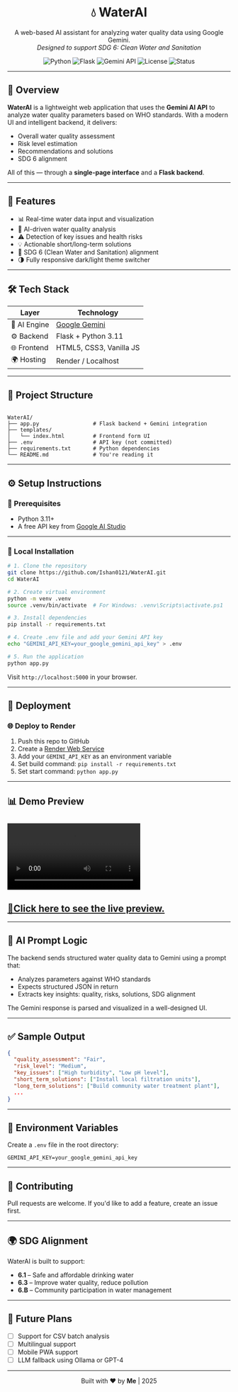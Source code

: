 <h1 align="center">💧 WaterAI</h1>
<p align="center">
A web-based AI assistant for analyzing water quality data using Google Gemini.
<br/>
<em>Designed to support SDG 6: Clean Water and Sanitation</em>
</p>

<p align="center">
  <img alt="Python" src="https://img.shields.io/badge/Python-3.11+-blue?logo=python">
  <img alt="Flask" src="https://img.shields.io/badge/Flask-Microframework-black?logo=flask">
  <img alt="Gemini API" src="https://img.shields.io/badge/Gemini%20API-Google%20LLM-red?logo=google">
  <img alt="License" src="https://img.shields.io/github/license/yourusername/WaterAI">
  <img alt="Status" src="https://img.shields.io/badge/Status-Working-success">
</p>

---

## 📌 Overview

**WaterAI** is a lightweight web application that uses the **Gemini AI API** to analyze water quality parameters based on WHO standards. With a modern UI and intelligent backend, it delivers:

- Overall water quality assessment
- Risk level estimation
- Recommendations and solutions
- SDG 6 alignment

All of this — through a **single-page interface** and a **Flask backend**.

---

## 🧠 Features

- 📊 Real-time water data input and visualization
- 🧪 AI-driven water quality analysis
- ⚠️ Detection of key issues and health risks
- 💡 Actionable short/long-term solutions
- 🎯 SDG 6 (Clean Water and Sanitation) alignment
- 🌗 Fully responsive dark/light theme switcher

---

## 🛠 Tech Stack

| Layer        | Technology                     |
|--------------|--------------------------------|
| 🧠 AI Engine  | [Google Gemini](https://ai.google.dev/) |
| ⚙️ Backend    | Flask + Python 3.11            |
| 🌐 Frontend   | HTML5, CSS3, Vanilla JS        |
| 🌍 Hosting    | Render / Localhost             |

---

## 📁 Project Structure

```

WaterAI/
├── app.py                 # Flask backend + Gemini integration
├── templates/
│   └── index.html         # Frontend form UI
├── .env                   # API key (not committed)
├── requirements.txt       # Python dependencies
└── README.md              # You're reading it

````

---

## ⚙️ Setup Instructions

### 🔐 Prerequisites

- Python 3.11+
- A free API key from [Google AI Studio](https://makersuite.google.com/app/apikey)

---

### 🧪 Local Installation

```bash
# 1. Clone the repository
git clone https://github.com/Ishan0121/WaterAI.git
cd WaterAI

# 2. Create virtual environment
python -m venv .venv
source .venv/bin/activate  # For Windows: .venv\Scripts\activate.ps1

# 3. Install dependencies
pip install -r requirements.txt

# 4. Create .env file and add your Gemini API key
echo "GEMINI_API_KEY=your_google_gemini_api_key" > .env

# 5. Run the application
python app.py
````

Visit `http://localhost:5000` in your browser.

---

## 🚀 Deployment

### 🌐 Deploy to Render

1. Push this repo to GitHub
2. Create a [Render Web Service](https://render.com/)
3. Add your `GEMINI_API_KEY` as an environment variable
4. Set build command: `pip install -r requirements.txt`
5. Set start command: `python app.py`

---

## 📊 Demo Preview

<!-- > *(Insert a GIF or screenshot here of the form + results)*
> I can help you create one if you want it polished. -->

<video src="./preview/preview.mp4" controls preload></video>
---
## [🎥Click here to see the live preview.](https://waterai.onrender.com/)
---

## 🧠 AI Prompt Logic

The backend sends structured water quality data to Gemini using a prompt that:

* Analyzes parameters against WHO standards
* Expects structured JSON in return
* Extracts key insights: quality, risks, solutions, SDG alignment

The Gemini response is parsed and visualized in a well-designed UI.

---

## ✅ Sample Output

```json
{
  "quality_assessment": "Fair",
  "risk_level": "Medium",
  "key_issues": ["High turbidity", "Low pH level"],
  "short_term_solutions": ["Install local filtration units"],
  "long_term_solutions": ["Build community water treatment plant"],
  ...
}
```

---

## 📑 Environment Variables

Create a `.env` file in the root directory:

```env
GEMINI_API_KEY=your_google_gemini_api_key
```

---

## 🤝 Contributing

Pull requests are welcome. If you'd like to add a feature, create an issue first.

---

<!-- ## 📜 License

This project is licensed under the MIT License — see the [LICENSE](LICENSE) file for details.

--- -->

## 🌍 SDG Alignment

WaterAI is built to support:

* **6.1** – Safe and affordable drinking water
* **6.3** – Improve water quality, reduce pollution
* **6.B** – Community participation in water management

---

## 🧬 Future Plans

* [ ] Support for CSV batch analysis
* [ ] Multilingual support
* [ ] Mobile PWA support
* [ ] LLM fallback using Ollama or GPT-4

---

<p align="center">
  Built with ❤️ by <b>Me</b> | 2025
</p>